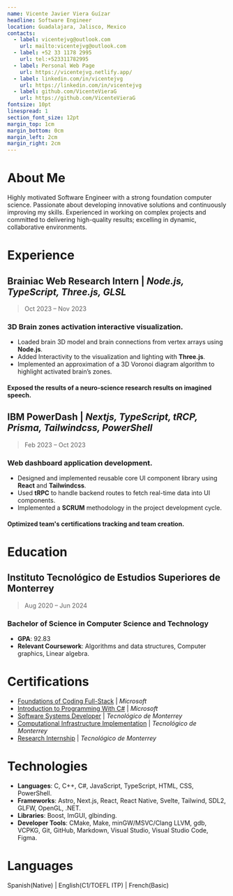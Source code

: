 ```yaml
---
name: Vicente Javier Viera Guízar
headline: Software Engineer
location: Guadalajara, Jalisco, Mexico
contacts:
  - label: vicentejvg@outlook.com
    url: mailto:vicentejvg@outlook.com
  - label: +52 33 1178 2995
    url: tel:+523311782995
  - label: Personal Web Page
    url: https://vicentejvg.netlify.app/
  - label: linkedin.com/in/vicentejvg
    url: https://linkedin.com/in/vicentejvg
  - label: github.com/VicenteVieraG
    url: https://github.com/VicenteVieraG
fontsize: 10pt
linespread: 1
section_font_size: 12pt
margin_top: 1cm
margin_bottom: 0cm
margin_left: 2cm
margin_right: 2cm
---
```


# About Me
Highly motivated Software Engineer with a strong foundation computer science. Passionate about developing
innovative solutions and continuously improving my skills. Experienced in working on complex projects and
committed to delivering high-quality results; excelling in dynamic, collaborative environments.

# Experience
## __Brainiac Web Research Intern__ | *Node.js, TypeScript, Three.js, GLSL*
> Oct 2023 – Nov 2023

### 3D Brain zones activation interactive visualization.
- Loaded brain 3D model and brain connections from vertex arrays using
__Node.js__.
- Added Interactivity to the visualization and lighting with __Three.js__.
- Implemented an approximation of a 3D Voronoi diagram algorithm to highlight
activated brain’s zones.
#### Exposed the results of a neuro-science research results on imagined speech.

## __IBM PowerDash__ | *Nextjs, TypeScript, tRCP, Prisma, Tailwindcss, PowerShell*
> Feb 2023 – Oct 2023

### Web dashboard application development.
- Designed and implemented reusable core UI component library using __React__
and __Tailwindcss__.
- Used __tRPC__ to handle backend routes to fetch real-time data into UI
components.
- Implemented a __SCRUM__ methodology in the project development cycle.
#### Optimized team's certifications tracking and team creation.

# Education
## __Instituto Tecnológico de Estudios Superiores de Monterrey__
> Aug 2020 – Jun 2024

### Bachelor of Science in Computer Science and Technology
- __GPA__: 92.83
- __Relevant Coursework__: Algorithms and data structures, Computer graphics, Linear algebra.

# Certifications
- [Foundations of Coding Full-Stack](https://www.coursera.org/account/accomplishments/records/YRBFYOF8ZKB8) | *Microsoft*
- [Introduction to Programming With C#](https://www.coursera.org/account/accomplishments/verify/5C92VGE4SWFO) | *Microsoft*
- [Software Systems Developer](https://api.badgr.io/public/assertions/MtqvVdKQSdmx8HospWE1aw) | *Tecnológico de Monterrey*
- [Computational Infrastructure Implementation](https://api.badgr.io/public/assertions/EA0qVm6cRBykjIyOLQse7g) | *Tecnológico de Monterrey*
- [Research Internship](https://api.badgr.io/public/assertions/bE7-YqTpQM-ZdBLmjIq07Q) | *Tecnológico de Monterrey*

# Technologies
- __Languages__: C, C++, C#, JavaScript, TypeScript, HTML, CSS, PowerShell.
- __Frameworks__: Astro, Next.js, React, React Native, Svelte, Tailwind, SDL2, GLFW, OpenGL, .NET.
- __Libraries__: Boost, ImGUI, glbinding.
- __Developer Tools__: CMake, Make, minGW/MSVC/Clang LLVM, gdb, VCPKG, Git, GitHub, Markdown, Visual Studio, Visual Studio Code, Figma.

# Languages
Spanish(Native) | English(C1/TOEFL ITP) | French(Basic)